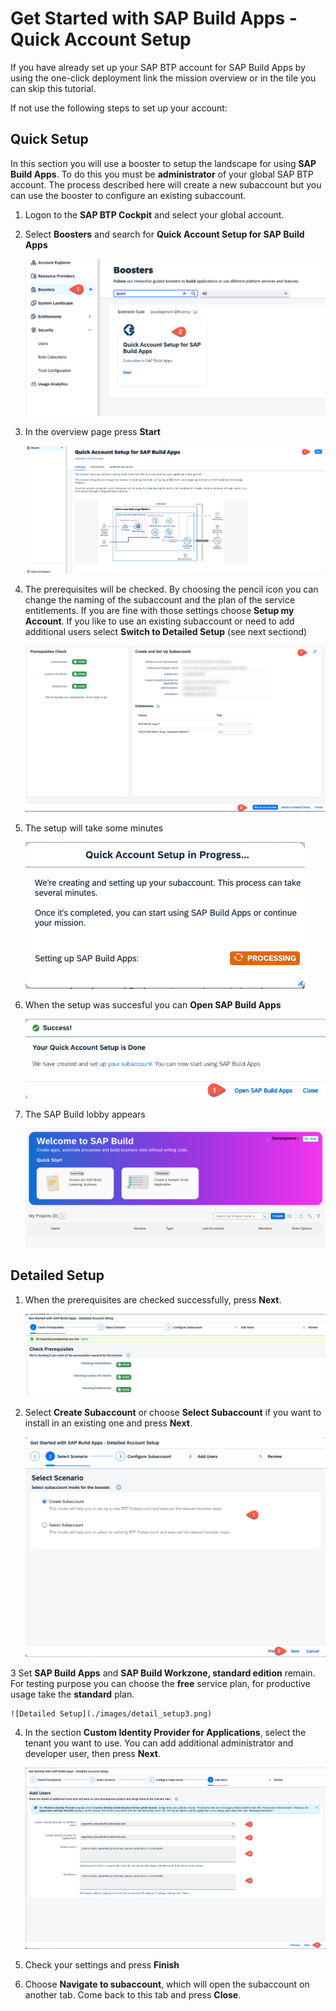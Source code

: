 # Get Started with SAP Build Apps - Quick Account Setup


If you have already set up your SAP BTP account for SAP Build Apps by using the one-click deployment link the mission overview or in the tile you can skip this tutorial.

If not use the following steps to set up your account:

## Quick Setup
In this section you will use a booster to setup the landscape for using **SAP Build Apps**. To do this you must be **administrator** of your global SAP BTP account. The process described here will create a new subaccount but you can use the booster to configure an existing subaccount.

1. Logon to the **SAP BTP Cockpit** and select your global account.
2. Select **Boosters** and search for **Quick Account Setup for SAP Build Apps**

   ![Quick Setup](./images/quick_setup1.png)

3. In the overview page press **Start**
   
   ![Quick Setup](./images/quick_setup2.png)

4. The prerequisites will be checked. By choosing the pencil icon you can change the naming of the subaccount and the plan of the service entitlements. If you are fine with those settings choose **Setup my Account**. If you like to use an existing subaccount or need to add additional users select **Switch to Detailed Setup** (see next sectiond)
   
   ![Quick Setup](./images/quick_setup3.png)

5. The setup will take some minutes

   ![Quick Setup](./images/quick_setup4.png)

6. When the setup was succesful you can **Open SAP Build Apps**
   
   ![Quick Setup](./images/quick_setup5.png)

7. The SAP Build lobby appears
   
   ![Build Apps](../create-application/develop/images/sap-build-lobby.png)

## Detailed Setup


1. When the prerequisites are checked successfully, press **Next**.

    ![Detailed Setup](./images/detail_setup1.png)

2. Select **Create Subaccount** or choose **Select Subaccount** if you want to install in an existing one and press **Next**.

    ![Detailed Setup](./images/detail_setup2.png)

3 Set **SAP Build Apps** and **SAP Build Workzone, standard edition** remain. For testing purpose you can choose the **free** service plan, for productive usage take the **standard** plan.

    ![Detailed Setup](./images/detail_setup3.png)

4. In the section **Custom Identity Provider for Applications**, select the tenant you want to use. You can add additional administrator and developer user, then press **Next**.

     ![Detailed Setup](./images/detail_setup4.png)

5.  Check your settings and press **Finish**

6. Choose **Navigate to subaccount**, which will open the subaccount on another tab. Come back to this tab and press **Close**.









